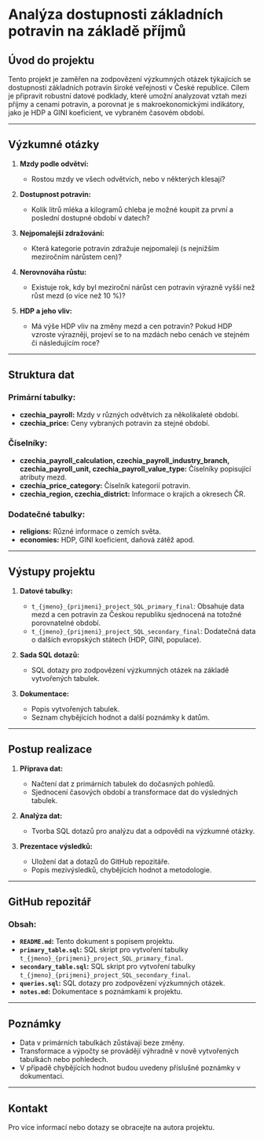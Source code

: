 # Analýza dostupnosti základních potravin na základě příjmů

## Úvod do projektu

Tento projekt je zaměřen na zodpovězení výzkumných otázek týkajících se dostupnosti základních potravin široké veřejnosti v České republice. Cílem je připravit robustní datové podklady, které umožní analyzovat vztah mezi příjmy a cenami potravin, a porovnat je s makroekonomickými indikátory, jako je HDP a GINI koeficient, ve vybraném časovém období.

---

## Výzkumné otázky

1. **Mzdy podle odvětví:**
   - Rostou mzdy ve všech odvětvích, nebo v některých klesají?
   
2. **Dostupnost potravin:**
   - Kolik litrů mléka a kilogramů chleba je možné koupit za první a poslední dostupné období v datech?

3. **Nejpomalejší zdražování:**
   - Která kategorie potravin zdražuje nejpomaleji (s nejnižším meziročním nárůstem cen)?

4. **Nerovnováha růstu:**
   - Existuje rok, kdy byl meziroční nárůst cen potravin výrazně vyšší než růst mezd (o více než 10 %)?

5. **HDP a jeho vliv:**
   - Má výše HDP vliv na změny mezd a cen potravin? Pokud HDP vzroste výrazněji, projeví se to na mzdách nebo cenách ve stejném či následujícím roce?

---

## Struktura dat

### Primární tabulky:
- **czechia_payroll:** Mzdy v různých odvětvích za několikaleté období.
- **czechia_price:** Ceny vybraných potravin za stejné období.

### Číselníky:
- **czechia_payroll_calculation, czechia_payroll_industry_branch, czechia_payroll_unit, czechia_payroll_value_type:** Číselníky popisující atributy mezd.
- **czechia_price_category:** Číselník kategorií potravin.
- **czechia_region, czechia_district:** Informace o krajích a okresech ČR.

### Dodatečné tabulky:
- **religions:** Různé informace o zemích světa.
- **economies:** HDP, GINI koeficient, daňová zátěž apod.

---

## Výstupy projektu

1. **Datové tabulky:**
   - `t_{jmeno}_{prijmeni}_project_SQL_primary_final`: Obsahuje data mezd a cen potravin za Českou republiku sjednocená na totožné porovnatelné období.
   - `t_{jmeno}_{prijmeni}_project_SQL_secondary_final`: Dodatečná data o dalších evropských státech (HDP, GINI, populace).

2. **Sada SQL dotazů:**
   - SQL dotazy pro zodpovězení výzkumných otázek na základě vytvořených tabulek.

3. **Dokumentace:**
   - Popis vytvořených tabulek.
   - Seznam chybějících hodnot a další poznámky k datům.

---

## Postup realizace

1. **Příprava dat:**
   - Načtení dat z primárních tabulek do dočasných pohledů.
   - Sjednocení časových období a transformace dat do výsledných tabulek.

2. **Analýza dat:**
   - Tvorba SQL dotazů pro analýzu dat a odpovědi na výzkumné otázky.

3. **Prezentace výsledků:**
   - Uložení dat a dotazů do GitHub repozitáře.
   - Popis mezivýsledků, chybějících hodnot a metodologie.

---

## GitHub repozitář

### Obsah:
- **`README.md`:** Tento dokument s popisem projektu.
- **`primary_table.sql`:** SQL skript pro vytvoření tabulky `t_{jmeno}_{prijmeni}_project_SQL_primary_final`.
- **`secondary_table.sql`:** SQL skript pro vytvoření tabulky `t_{jmeno}_{prijmeni}_project_SQL_secondary_final`.
- **`queries.sql`:** SQL dotazy pro zodpovězení výzkumných otázek.
- **`notes.md`:** Dokumentace s poznámkami k projektu.

---

## Poznámky

- Data v primárních tabulkách zůstávají beze změny.
- Transformace a výpočty se provádějí výhradně v nově vytvořených tabulkách nebo pohledech.
- V případě chybějících hodnot budou uvedeny příslušné poznámky v dokumentaci.

---

## Kontakt

Pro více informací nebo dotazy se obracejte na autora projektu.
